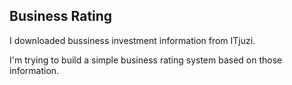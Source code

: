 ## Business Rating

I downloaded bussiness investment information from ITjuzi.

I'm trying to build a simple business rating system based on those information.

